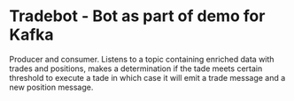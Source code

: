 # Tradebot - Bot as part of demo for Kafka

Producer and consumer. Listens to a topic containing enriched data with trades and positions, makes a determination if the tade meets certain threshold to execute a tade in which case it will emit a trade message and a new position message.

